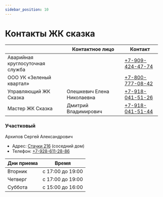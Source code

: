 ```yaml
---
sidebar_position: 10
---
```


# Контакты ЖК сказка

|                                 | Контактное лицо           | Контакт                              |
| ------------------------------- | -------------------------- | ------------------------------------ |
| Аварийная круглосуточная служба |                            | [+7-909-424-47-74](tel:879094244774) |
| ООО УК «Зеленый квартал»        |                            | [+7-800-777-08-42](tel:878007770842) |
| Управляющий ЖК Сказка           | Олешкевич Елена Николаевна | [+7-918-041-51-26](tel:879180415126) |
| Мастер ЖК Сказка                | Дмитрий Владимирович       | [+7-918-041-51-44](tel:879180415144) |



### Участковый
Архипов Сергей Александрович

- Адрес: [Стачки 216](https://yandex.ru/maps/39/rostov-na-donu/house/prospekt_stachki_216/Z0AYcAVgTkwAQFptfX5wc3piYg==/?ll=39.620798%2C47.212616&z=17) (соседний дом)
- Телефон: [+7-928-611-28-86](tel:89286112886)


| Дни приема | Время            |
| ---------- |------------------|
| Вторник   | с 17:00 до 19:00 |
| Четверг   | с 17:00 до 19:00 |
| Суббота   | с 15:00 до 16:00 |
